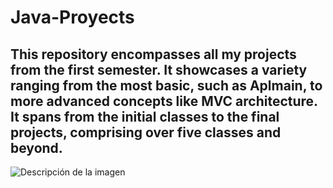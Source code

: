# Java-Proyects

<h2> This repository encompasses all my projects from the first semester. It showcases a variety ranging from the most basic, such as Aplmain, to more advanced concepts like MVC architecture. It spans from the initial classes to the final projects, comprising over five classes and beyond.</h2>


![Descripción de la imagen](https://blog.ida.cl/wp-content/uploads/sites/5/2014/09/developer-cat-655x470.jpg)
